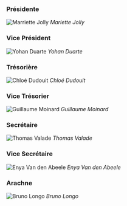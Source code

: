 <div class="member-card">

  ### Présidente
  ![Marriette Jolly](/assets/data/events-pics/2022_Mariette.avif)
  *Mariette Jolly*

</div>

<div class="member-card">

  ### Vice Président
  ![Yohan Duarte](/assets/data/events-pics/2022_Yohan.avif)
  *Yohan Duarte*

</div>

<div class="member-card">

  ### Trésorière
  ![Chloé Dudouit](/assets/data/events-pics/2022_Chloé.avif)
  *Chloé Dudouit*

</div>

<div class="member-card">

  ### Vice Trésorier
  ![Guillaume Moinard](/assets/data/events-pics/2022_FoxWill.avif)
  *Guillaume Moinard*

</div>

<div class="member-card">

  ### Secrétaire
  ![Thomas Valade](/assets/data/events-pics/2022_Thomas.avif)
  *Thomas Valade*

</div>

<div class="member-card">

  ### Vice Secrétaire
  ![Enya Van den Abeele](/assets/data/events-pics/2022_Enya.avif)
  *Enya Van den Abeele*

</div>


<div class="member-card">

  ### Arachne
  ![Bruno Longo](/assets/data/events-pics/2022_Bruno.avif)
  *Bruno Longo*

</div>
